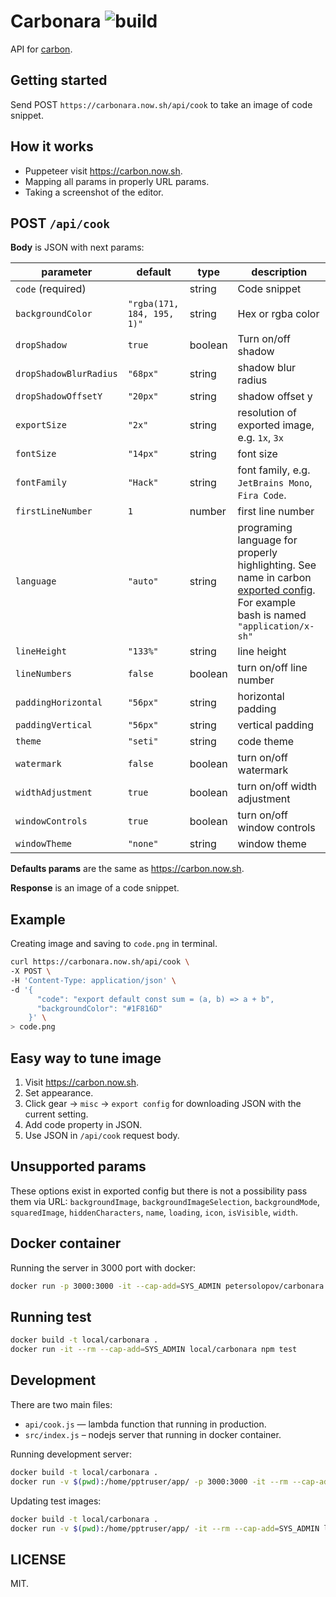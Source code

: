 # Carbonara ![build](https://github.com/petersolopov/carbonara/workflows/build/badge.svg)

API for [carbon](https://carbon.now.sh/).

## Getting started

Send POST `https://carbonara.now.sh/api/cook` to take an image of code snippet.

## How it works

- Puppeteer visit https://carbon.now.sh.
- Mapping all params in properly URL params.
- Taking a screenshot of the editor.

## POST `/api/cook`

**Body** is JSON with next params:

| parameter              | default                    | type    | description                                                                                                                                                             |
| ---------------------- | -------------------------- | ------- | ----------------------------------------------------------------------------------------------------------------------------------------------------------------------- |
| `code` (required)      |                            | string  | Code snippet                                                                                                                                                            |
| `backgroundColor`      | `"rgba(171, 184, 195, 1)"` | string  | Hex or rgba color                                                                                                                                                       |
| `dropShadow`           | `true`                     | boolean | Turn on/off shadow                                                                                                                                                      |
| `dropShadowBlurRadius` | `"68px"`                   | string  | shadow blur radius                                                                                                                                                      |
| `dropShadowOffsetY`    | `"20px"`                   | string  | shadow offset y                                                                                                                                                         |
| `exportSize`           | `"2x"`                     | string  | resolution of exported image, e.g. `1x`, `3x`                                                                                                                           |
| `fontSize`             | `"14px"`                   | string  | font size                                                                                                                                                               |
| `fontFamily`           | `"Hack"`                   | string  | font family, e.g. `JetBrains Mono`, `Fira Code`.                                                                                                                        |
| `firstLineNumber`      | `1`                        | number  | first line number                                                                                                                                                       |
| `language`             | `"auto"`                   | string  | programing language for properly highlighting. See name in carbon <a href="#easy-way-to-tune-image">exported config</a>. For example bash is named `"application/x-sh"` |
| `lineHeight`           | `"133%"`                   | string  | line height                                                                                                                                                             |
| `lineNumbers`          | `false`                    | boolean | turn on/off line number                                                                                                                                                 |
| `paddingHorizontal`    | `"56px"`                   | string  | horizontal padding                                                                                                                                                      |
| `paddingVertical`      | `"56px"`                   | string  | vertical padding                                                                                                                                                        |
| `theme`                | `"seti"`                   | string  | code theme                                                                                                                                                              |
| `watermark`            | `false`                    | boolean | turn on/off watermark                                                                                                                                                   |
| `widthAdjustment`      | `true`                     | boolean | turn on/off width adjustment                                                                                                                                            |
| `windowControls`       | `true`                     | boolean | turn on/off window controls                                                                                                                                             |
| `windowTheme`          | `"none"`                   | string  | window theme                                                                                                                                                            |

**Defaults params** are the same as https://carbon.now.sh.

**Response** is an image of a code snippet.

## Example

Creating image and saving to `code.png` in terminal.

```bash
curl https://carbonara.now.sh/api/cook \
-X POST \
-H 'Content-Type: application/json' \
-d '{
      "code": "export default const sum = (a, b) => a + b",
      "backgroundColor": "#1F816D"
    }' \
> code.png
```

## Easy way to tune image

1. Visit https://carbon.now.sh.
2. Set appearance.
3. Click gear → `misc` → `export config` for downloading JSON with the current setting.
4. Add code property in JSON.
5. Use JSON in `/api/cook` request body.

## Unsupported params

These options exist in exported config but there is not a possibility pass them via URL: `backgroundImage`, `backgroundImageSelection`, `backgroundMode`, `squaredImage`, `hiddenCharacters`, `name`, `loading`, `icon`, `isVisible`, `width`.

## Docker container

Running the server in 3000 port with docker:

```bash
docker run -p 3000:3000 -it --cap-add=SYS_ADMIN petersolopov/carbonara
```

## Running test

```bash
docker build -t local/carbonara .
docker run -it --rm --cap-add=SYS_ADMIN local/carbonara npm test
```

## Development

There are two main files:

- `api/cook.js` — lambda function that running in production.
- `src/index.js` – nodejs server that running in docker container.

Running development server:

```bash
docker build -t local/carbonara .
docker run -v $(pwd):/home/pptruser/app/ -p 3000:3000 -it --rm --cap-add=SYS_ADMIN local/carbonara npm run nodemon
```

Updating test images:

```bash
docker build -t local/carbonara .
docker run -v $(pwd):/home/pptruser/app/ -it --rm --cap-add=SYS_ADMIN local/carbonara npm test
```

## LICENSE

MIT.

